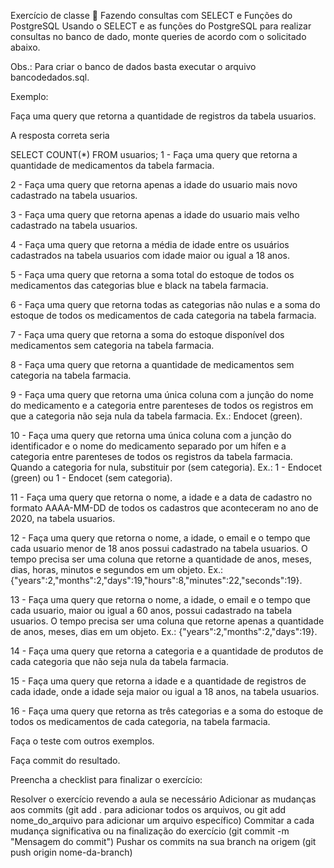 Exercício de classe 🏫
Fazendo consultas com SELECT e Funções do PostgreSQL
Usando o SELECT e as funções do PostgreSQL para realizar consultas no banco de dado, monte queries de acordo com o solicitado abaixo.

Obs.: Para criar o banco de dados basta executar o arquivo bancodedados.sql.

Exemplo:

Faça uma query que retorna a quantidade de registros da tabela usuarios.

A resposta correta seria

SELECT COUNT(*) FROM usuarios;
1 - Faça uma query que retorna a quantidade de medicamentos da tabela farmacia.

2 - Faça uma query que retorna apenas a idade do usuario mais novo cadastrado na tabela usuarios.

3 - Faça uma query que retorna apenas a idade do usuario mais velho cadastrado na tabela usuarios.

4 - Faça uma query que retorna a média de idade entre os usuários cadastrados na tabela usuarios com idade maior ou igual a 18 anos.

5 - Faça uma query que retorna a soma total do estoque de todos os medicamentos das categorias blue e black na tabela farmacia.

6 - Faça uma query que retorna todas as categorias não nulas e a soma do estoque de todos os medicamentos de cada categoria na tabela farmacia.

7 - Faça uma query que retorna a soma do estoque disponível dos medicamentos sem categoria na tabela farmacia.

8 - Faça uma query que retorna a quantidade de medicamentos sem categoria na tabela farmacia.

9 - Faça uma query que retorna uma única coluna com a junção do nome do medicamento e a categoria entre parenteses de todos os registros em que a categoria não seja nula da tabela farmacia. Ex.: Endocet (green).

10 - Faça uma query que retorna uma única coluna com a junção do identificador e o nome do medicamento separado por um hífen e a categoria entre parenteses de todos os registros da tabela farmacia. Quando a categoria for nula, substituir por (sem categoria). Ex.: 1 - Endocet (green) ou 1 - Endocet (sem categoria).

11 - Faça uma query que retorna o nome, a idade e a data de cadastro no formato AAAA-MM-DD de todos os cadastros que aconteceram no ano de 2020, na tabela usuarios.

12 - Faça uma query que retorna o nome, a idade, o email e o tempo que cada usuario menor de 18 anos possui cadastrado na tabela usuarios. O tempo precisa ser uma coluna que retorne a quantidade de anos, meses, dias, horas, minutos e segundos em um objeto. Ex.: {"years":2,"months":2,"days":19,"hours":8,"minutes":22,"seconds":19}.

13 - Faça uma query que retorna o nome, a idade, o email e o tempo que cada usuario, maior ou igual a 60 anos, possui cadastrado na tabela usuarios. O tempo precisa ser uma coluna que retorne apenas a quantidade de anos, meses, dias em um objeto. Ex.: {"years":2,"months":2,"days":19}.

14 - Faça uma query que retorna a categoria e a quantidade de produtos de cada categoria que não seja nula da tabela farmacia.

15 - Faça uma query que retorna a idade e a quantidade de registros de cada idade, onde a idade seja maior ou igual a 18 anos, na tabela usuarios.

16 - Faça uma query que retorna as três categorias e a soma do estoque de todos os medicamentos de cada categoria, na tabela farmacia.

Faça o teste com outros exemplos.

Faça commit do resultado.

Preencha a checklist para finalizar o exercício:

 Resolver o exercício revendo a aula se necessário
 Adicionar as mudanças aos commits (git add . para adicionar todos os arquivos, ou git add nome_do_arquivo para adicionar um arquivo específico)
 Commitar a cada mudança significativa ou na finalização do exercício (git commit -m "Mensagem do commit")
 Pushar os commits na sua branch na origem (git push origin nome-da-branch)